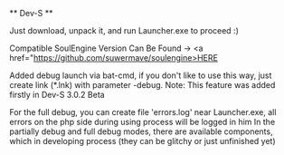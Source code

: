** Dev-S **

Just download, unpack it, and run Launcher.exe to proceed :)

Compatible SoulEngine Version Can Be Found -> <a href="https://github.com/suwermave/soulengine>HERE</a>

Added debug launch via bat-cmd, if you don't like to use this way, just create link (*.lnk) with parameter -debug.
Note: This feature was added firstly in Dev-S 3.0.2 Beta

For the full debug, you can create file 'errors.log' near Launcher.exe, all errors on the php side during using process will be logged in him
In the partially debug and full debug modes, there are available components, which in developing process (they can be glitchy or just unfinished yet)
